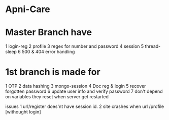 # Apni-Care

# Master Branch have
1 login-reg
2 profile
3 regex for number and password
4 session
5 thread-sleep
6 500 & 404 error handling

# 1st branch is made for
1 OTP
2 data hashing
3 mongo-session
4 Doc reg & login
5 recover forgotten password
6 update user info and verify password
7 don't depend on variables they reset when server get restarted

issues
1 url/register does'nt have session id.
2 site crashes when url /profile [withought login]